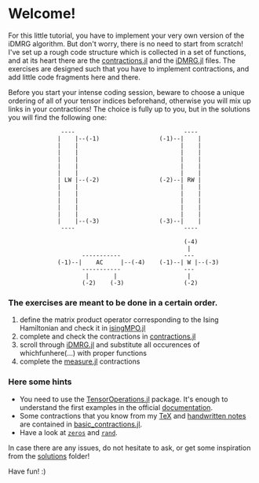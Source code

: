 # Welcome!

For this little tutorial, you have to implement your very own version of the iDMRG algorithm.
But don't worry, there is no need to start from scratch!
I've set up a rough code structure which is collected in a set of functions, and at its heart there are the [contractions.jl](contractions.jl) and the [iDMRG.jl](iDMRG.jl) files.
The exercises are designed such that you have to implement contractions, and add little code fragments here and there.

Before you start your intense coding session, beware to choose a unique ordering of all of your tensor indices beforehand, otherwise you will mix up links in your contractions!
The choice is fully up to you, but in the solutions you will find the following one:

```
               ----                               ---- 
              |    |--(-1)                 (-1)--|    |
              |    |                             |    |
              |    |                             |    |
              |    |                             |    |
              |    |                             |    |
              |    |                             |    |
              | LW |--(-2)                 (-2)--| RW |
              |    |                             |    |
              |    |                             |    |
              |    |                             |    |
              |    |                             |    |
              |    |                             |    |
              |    |--(-3)                 (-3)--|    |
               ----                               ---- 
              
                                                  (-4)      
                                                   |        
                     -----------                  ---       
              (-1)--|    AC     |--(-4)    (-1)--| W |--(-3)
                     -----------                  ---       
                      |       |                    |        
                     (-2)    (-3)                 (-2)      
```

### The exercises are meant to be done in a certain order.
1. define the matrix product operator corresponding to the Ising Hamiltonian and check it in [isingMPO.jl](isingMPO.jl)
2. complete and check the contractions in [contractions.jl](contractions.jl)
3. scroll through [iDMRG.jl](iDMRG.jl) and substitute all occurences of whichfunhere(...) with proper functions 
4. complete the [measure.jl](measure.jl) contractions

### Here some hints
- You need to use the [TensorOperations.jl](https://github.com/Jutho/TensorOperations.jl) package.
It's enough to understand the first examples in the official [documentation](https://jutho.github.io/TensorOperations.jl/stable/indexnotation/).
- Some contractions that you know from my [TeX](notes_TeX.pdf) and [handwritten notes](notes_handwritten.pdf) are contained in [basic_contractions.jl](solutions/basic_contractions.jl).
- Have a look at [`zeros`](https://docs.julialang.org/en/v1/base/arrays/#Base.zeros) and [`rand`](https://docs.julialang.org/en/v1/stdlib/Random/#Base.rand).

In case there are any issues, do not hesitate to ask, or get some inspiration from the [solutions](solutions) folder!

Have fun! :)